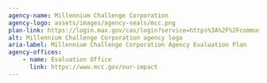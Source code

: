 ```yaml
---
agency-name: Millennium Challenge Corporation
agency-logo: assets/images/agency-seals/mcc.png
plan-link: https://login.max.gov/cas/login?service=https%3A%2F%2Fcommunity.max.gov%2Flogin.action%3Fos_destination%3D%252Fdownload%252Fattachments%252F2141469255%252Fpolicy-for-monitoring-and-evaluation.pdf%253Fapi%253Dv2
alt: Millennium Challenge Corporation agency logo
aria-label: Millennium Challenge Corporation Agency Evaluation Plan
agency-offices:
    - name: Evaluation Office
      link: https://www.mcc.gov/our-impact
---
```










